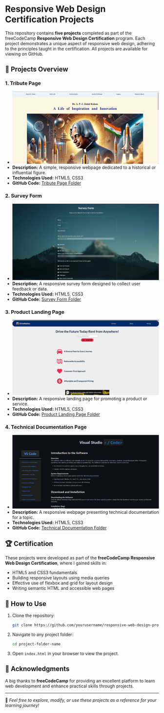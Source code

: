 # Responsive Web Design Certification Projects

This repository contains **five projects** completed as part of the freeCodeCamp **Responsive Web Design Certification** program. Each project demonstrates a unique aspect of responsive web design, adhering to the principles taught in the certification. All projects are available for viewing on GitHub.

## 📂 Projects Overview

### 1. **Tribute Page**
   - ![Tribute Page Screenshot](./Screenshots/Tribute-Page.png)
   - **Description:** A simple, responsive webpage dedicated to a historical or influential figure.
   - **Technologies Used:** HTML5, CSS3
   - **GitHub Code:** [Tribute Page Folder](./Tribute%20Page/)

### 2. **Survey Form**
   - ![Survey Form Screenshot](./Screenshots/survey-form.png)
   - **Description:** A responsive survey form designed to collect user feedback or data.
   - **Technologies Used:** HTML5, CSS3
   - **GitHub Code:** [Survey Form Folder](./Survey%20Form/)

### 3. **Product Landing Page**
   - ![Product Landing Page Screenshot](./Screenshots/Product-landing-page.png)
   - **Description:** A responsive landing page for promoting a product or service.
   - **Technologies Used:** HTML5, CSS3
   - **GitHub Code:** [Product Landing Page Folder](./Product%20Landing%20Page/FreeCodeCamp/)

### 4. **Technical Documentation Page**
   - ![Technical Documentation Screenshot](./Screenshots/Technical-Documation.png)
   - **Description:** A responsive webpage presenting technical documentation for a topic.
   - **Technologies Used:** HTML5, CSS3
   - **GitHub Code:** [Technical Documentation Folder](./Technical%20Documentation/)


## 🏆 Certification
These projects were developed as part of the **freeCodeCamp Responsive Web Design Certification**, where I gained skills in:
- HTML5 and CSS3 fundamentals
- Building responsive layouts using media queries
- Effective use of flexbox and grid for layout design
- Writing semantic HTML and accessible web pages

## 🚀 How to Use
1. Clone the repository:
   ```bash
   git clone https://github.com/yourusername/responsive-web-design-projects.git
   ```
2. Navigate to any project folder:
   ```bash
   cd project-folder-name
   ```
3. Open `index.html` in your browser to view the project.

## 🌟 Acknowledgments
A big thanks to **freeCodeCamp** for providing an excellent platform to learn web development and enhance practical skills through projects.

---

📌 *Feel free to explore, modify, or use these projects as a reference for your learning journey!*
